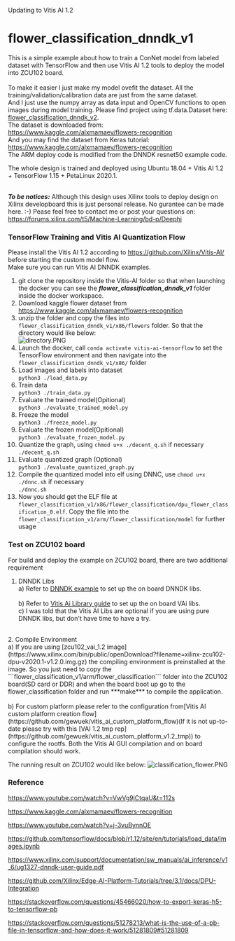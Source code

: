 Updating to Vitis AI 1.2

# flower_classification_dnndk_v1
This is a simple example about how to train a ConNet model from labeled dataset with TensorFlow and then use Vitis AI 1.2 tools to deploy the model into ZCU102 board. <br /><br />
To make it easier I just make my model ovefit the dataset. All the training/validation/calibration data are just from the same dataset. <br /> 
And I just use the numpy array as data input and OpenCV functions to open images during model training. Please find project using tf.data.Dataset here: [flower_classification_dnndk_v2](https://github.com/gewuek/flower_classification_dnndk_v2).<br />
The dataset is downloaded from: https://www.kaggle.com/alxmamaev/flowers-recognition <br />
And you may find the dataset from Keras tutorial: https://www.kaggle.com/alxmamaev/flowers-recognition <br />
The ARM deploy code is modified from the DNNDK resnet50 example code. <br />

The whole design is trained and deployed using Ubuntu 18.04 + Vitis AI 1.2 + TensorFlow 1.15 + PetaLinux 2020.1. <br />
<br />

***To be notices:*** Although this design uses Xilinx tools to deploy design on Xilinx developboard this is just personal release. No gurantee can be made here. :-) Pease feel free to contact me or post your questions on:  <br />
https://forums.xilinx.com/t5/Machine-Learning/bd-p/Deephi <br />


### TensorFlow Training and Vitis AI Quantization Flow<br />
Please install the Vitis AI 1.2 according to https://github.com/Xilinx/Vitis-AI/ before starting the custom model flow.<br />
Make sure you can run Vitis AI DNNDK examples.<br />

1. git clone the repository inside the Vitis-AI folder so that when launching the docker you can see the ***flower_classification_dnndk_v1*** folder inside the docker workspace.<br />
2. Download kaggle flower dataset from https://www.kaggle.com/alxmamaev/flowers-recognition <br />
3. unzip the folder and copy the files into ```flower_classification_dnndk_v1/x86/flowers``` folder. So that the directory would like below: <br />
![directory.PNG](/pic_for_readme/directory.PNG) <br />
4. Launch the docker, call ```conda activate vitis-ai-tensorflow``` to set the TensorFlow environment  and then navigate into the ```flower_classification_dnndk_v1/x86/``` folder <br />
5. Load images and labels into dataset <br />
```python3 ./load_data.py``` <br />
6. Train data <br />
```python3 ./train_data.py``` <br />
7. Evaluate the trained model(Opitional) <br />
```python3 ./evaluate_trained_model.py``` <br />
8. Freeze the model <br />
```python3 ./freeze_model.py``` <br />
9. Evaluate the frozen model(Opitional) <br />
```python3 ./evaluate_frozen_model.py``` <br />
10. Quantize the graph, using ```chmod u+x ./decent_q.sh``` if necessary <br />
```./decent_q.sh``` <br />
11. Evaluate quantized graph (Optional) <br />
```python3 ./evaluate_quantized_graph.py``` <br />
12. Compile the quantized model into elf using DNNC, use ```chmod u+x ./dnnc.sh``` if necessary <br />
```./dnnc.sh``` <br />
13. Now you should get the ELF file at ```flower_classification_v1/x86/flower_classification/dpu_flower_classification_0.elf```. Copy the file into the ```flower_classification_v1/arm/flower_classification/model``` for further usage <br />

### Test on ZCU102 board
For build and deploy the example on ZCU102 board, there are two additional requirement <br />
1. DNNDK Libs <br />
a) Refer to [DNNDK example](https://github.com/Xilinx/Vitis-AI/tree/v1.2/mpsoc) to set up the on board DNNDK libs. <br /><br />
b) Refer to [Vitis Ai Library guide](https://github.com/Xilinx/Vitis-AI/tree/v1.2/Vitis-AI-Library) to set up the on board VAi libs. <br />
c) I was told that the Vitis AI Libs are optional if you are using pure DNNDK libs, but don't have time to have a try.<br />
<br />
2. Compile Environment <br />
a) If you are using [zcu102_vai_1.2 image](https://www.xilinx.com/bin/public/openDownload?filename=xilinx-zcu102-dpu-v2020.1-v1.2.0.img.gz) the compiling environment is preinstalled at the image. So you just need to copy the ```flower_classification_v1/arm/flower_classification``` folder into the ZCU102 board(SD card or DDR) and when the board boot up go to the flower_classification folder and run ***make*** to compile the application. <br /><br />
b) For custom platform please refer to the configuration from[Vitis AI custom platform creation flow](https://github.com/gewuek/vitis_ai_custom_platform_flow)(If it is not up-to-date please try with this [VAI 1.2 tmp rep](https://github.com/gewuek/vitis_ai_custom_platform_v1.2_tmp)) to configure the rootfs. Both the Vitis AI GUI compilation and on board compilation should work. <br />

The running result on ZCU102 would like below:
![classification_flower.PNG](/pic_for_readme/classification_flower.PNG)

### Reference

https://www.youtube.com/watch?v=VwVg9jCtqaU&t=112s

https://www.kaggle.com/alxmamaev/flowers-recognition

https://www.youtube.com/watch?v=j-3vuBynnOE

https://github.com/tensorflow/docs/blob/r1.12/site/en/tutorials/load_data/images.ipynb

https://www.xilinx.com/support/documentation/sw_manuals/ai_inference/v1_6/ug1327-dnndk-user-guide.pdf

https://github.com/Xilinx/Edge-AI-Platform-Tutorials/tree/3.1/docs/DPU-Integration

https://stackoverflow.com/questions/45466020/how-to-export-keras-h5-to-tensorflow-pb

https://stackoverflow.com/questions/51278213/what-is-the-use-of-a-pb-file-in-tensorflow-and-how-does-it-work/51281809#51281809
